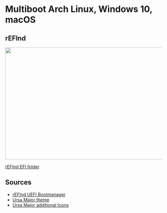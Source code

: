 Multiboot Arch Linux, Windows 10, macOS
================

## rEFInd
<img src="https://github.com/mipxx/OpenCoreEFI/blob/master/Docs/UEFI/refind.png" width="640" height="360"/>

[rEFInd EFI folder](https://github.com/mipxx/rEFInd)

## Sources
- [rEFInd UEFI Bootmanager](http://www.rodsbooks.com/refind/)
- [Ursa Major theme](https://github.com/kgoettler/ursamajor-rEFInd)
- [Ursa Major additional Icons](https://github.com/kgoettler/ursamajor-clover)